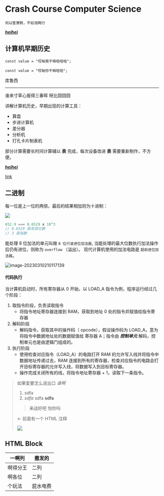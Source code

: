 # Crash Course Computer Science

`何以笙箫默，不如泪两行`

[**___heihei___**](https://yuanyxh.com)

## 计算机早期历史

```
const value = "哎呦我干嘛哈哈哈";
```

    const value = "哎呦你干嘛哈哈";

库鲁西

---

谁来寸草心报得三春晖
呀比囧囧囧

讲解计算机历史，早期出现的计算工具：

- 算盘
- 步进计算机
- 差分器
- 分析机
- 打孔卡片制表机

部分计算需要长时间计算辅以 **表** 完成，每次设备改进 **表** 需要重新制作，不方便。

[**_heihei_**](https://yuanyxh.com)

[link](/uri)

## 二进制

每一位是上一位的两倍，最后的结果相加则为十进制：

![](http://qkc148.bvimg.com/18470/02d6c3078ea53535.png)

```js
652.9 === 0.6529 x 10^3
// 0.6529 是有效位数
// 3 是指数
```

能处理 8 位加法的单元叫做 `8 位行波进位加法器`, 当能处理的最大位数执行加法操作后仍有进位，则称为 `overflow` （溢出）。
现代计算机使用的加法电路是 `超前进位加法器`。

![image-20230310210117139](http://qkc148.bvimg.com/18470/166e940bdcb77348.png)

#### 代码执行

当计算机启动时，所有寄存器从 0 开始，以 LOAD_A 指令为例，程序运行经过几个阶段：

1. 取指令阶段，负责读取指令
   - 将指令地址寄存器连接到 RAM，获取到地址 0 处的指令并赋值给指令寄存器
2. 解码阶段
   - 解码指令，获取其中的操作码（ opcode），假设操作码为 LOAD_A，意为将指令中数据地址处的数据赋值给 寄存器 A；指令由 **_控制单元_** 解码，控制单元也是由逻辑门组成的。
3. 执行阶段
   - 使用检查对应指令（LOAD_A）的电路打开 RAM 的允许写入线并将指令中数据地址传递过去，RAM 连接到所有的寄存器，检查对应指令的电路会打开目标寄存器的允许写入线，将数据写入到目标寄存器。
   - 操作完成关闭所有的线，将指令地址寄存器 + 1，读取下一条指令。

> 如果爱要怎么说出口 _谁啊_
>
> 1. sdfa
> 2. _sdfa_ sdfa **sdfa**
>
> > 来战好吧
> > 怕你吗
>
> <!-- sdfasdf --> <- 前面有一个 HTML 注释
>
> ![](http://qkc148.bvimg.com/18470/02d6c3078ea53535.png)

## HTML Block

<table>
    <thead>
       <tr>
         <th>一啊列</th>
          <th>撒发的</th>
      </tr>
   </thead>
   <tbody>
      <tr>
          <td>啊得分王</td>
         <td>二列</td>
       </tr>
      <tr>
         <td>啊各位</td>
         <td>二列</td>
       </tr>
      <tr>
         <td>个玩法</td>
          <td>屁水电费</td>
       </tr>
    </tbody>
</table>
